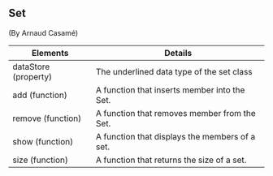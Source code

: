 ## Set

(By Arnaud Casamé)

| Elements             | Details                                        |
| -------------------- | ---------------------------------------------- |
| dataStore (property) | The underlined data type of the set class      |
| add (function)       | A function that inserts member into the Set.   |
| remove (function)    | A function that removes member from the Set.   |
| show (function)      | A function that displays the members of a set. |
| size (function)      | A function that returns the size of a set.     |
